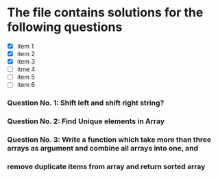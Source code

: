 # The file contains solutions for the following questions

- [x] item 1
- [x] item 2
- [x] item 3
- [ ] itme 4
- [ ] item 5
- [ ] item 6

### Question No. 1: Shift left and shift right string?
### Question No. 2: Find Unique elements in Array
### Question No. 3: Write a function which take more than three arrays as argument and combine all arrays into one, and 
### remove duplicate items from array and return sorted array
